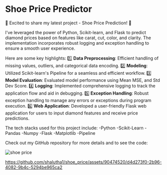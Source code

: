 # Shoe Price Predictor
 🔷 Excited to share my latest project - Shoe Price Prediction! 💎

I've leveraged the power of Python, Scikit-learn, and Flask to predict diamond prices based on features like carat, cut, color, and clarity. The implementation incorporates robust logging and exception handling to ensure a smooth user experience.

Here are some key highlights:
1️⃣ **Data Preprocessing**: Efficient handling of missing values, outliers, and categorical data encoding.
2️⃣ **Modeling**: Utilized Scikit-learn's Pipeline for a seamless and efficient workflow.
3️⃣ **Model Evaluation**: Evaluated model performance using Mean MSE, and Std Dev Score.
4️⃣ **Logging**: Implemented comprehensive logging to track the application flow and aid in debugging.
5️⃣ **Exception Handling**: Robust exception handling to manage any errors or exceptions during program execution.
6️⃣ **Web Application**: Developed a user-friendly Flask web application for users to input diamond features and receive price predictions.

The tech stacks used for this project include:
 -Python
 -Scikit-Learn
 -Pandas
 -Numpy
 -Flask
 -Matplotlib
 -Pipeline

Check out my GitHub repository for more details and to see the code:
 
![shoe price](https://github.com/shalutha1/shoe_price/assets/90474520/e16b26ca-02ac-4e3b-b474-52117975ef7a)




https://github.com/shalutha1/shoe_price/assets/90474520/d4d273f0-2b96-4082-9b4c-5294be965ca2



